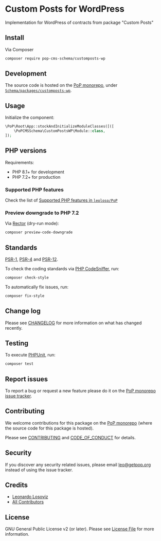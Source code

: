 # Custom Posts for WordPress

<!--
[![Build Status][ico-travis]][link-travis]
[![Quality Score][ico-code-quality]][link-code-quality]
[![Software License][ico-license]](LICENSE.md)
[![Latest Version on Packagist][ico-version]][link-packagist]
[![Coverage Status][ico-scrutinizer]][link-scrutinizer]
[![Total Downloads][ico-downloads]][link-downloads]
-->

Implementation for WordPress of contracts from package "Custom Posts"

## Install

Via Composer

``` bash
composer require pop-cms-schema/customposts-wp
```

## Development

The source code is hosted on the [PoP monorepo](https://github.com/leoloso/PoP), under [`Schema/packages/customposts-wp`](https://github.com/leoloso/PoP/tree/master/layers/Schema/packages/customposts-wp).

## Usage

Initialize the component:

``` php
\PoP\Root\App::stockAndInitializeModuleClasses([([
    \PoPCMSSchema\CustomPostsWP\Module::class,
]);
```

## PHP versions

Requirements:

- PHP 8.1+ for development
- PHP 7.2+ for production

### Supported PHP features

Check the list of [Supported PHP features in `leoloso/PoP`](https://github.com/leoloso/PoP/blob/master/docs/supported-php-features.md)

### Preview downgrade to PHP 7.2

Via [Rector](https://github.com/rectorphp/rector) (dry-run mode):

```bash
composer preview-code-downgrade
```

## Standards

[PSR-1](https://www.php-fig.org/psr/psr-1), [PSR-4](https://www.php-fig.org/psr/psr-4) and [PSR-12](https://www.php-fig.org/psr/psr-12).

To check the coding standards via [PHP CodeSniffer](https://github.com/squizlabs/PHP_CodeSniffer), run:

``` bash
composer check-style
```

To automatically fix issues, run:

``` bash
composer fix-style
```

## Change log

Please see [CHANGELOG](CHANGELOG.md) for more information on what has changed recently.

## Testing

To execute [PHPUnit](https://phpunit.de/), run:

``` bash
composer test
```

## Report issues

To report a bug or request a new feature please do it on the [PoP monorepo issue tracker](https://github.com/leoloso/PoP/issues).

## Contributing

We welcome contributions for this package on the [PoP monorepo](https://github.com/leoloso/PoP) (where the source code for this package is hosted).

Please see [CONTRIBUTING](CONTRIBUTING.md) and [CODE_OF_CONDUCT](CODE_OF_CONDUCT.md) for details.

## Security

If you discover any security related issues, please email leo@getpop.org instead of using the issue tracker.

## Credits

- [Leonardo Losoviz][link-author]
- [All Contributors][link-contributors]

## License

GNU General Public License v2 (or later). Please see [License File](LICENSE.md) for more information.

[ico-version]: https://img.shields.io/packagist/v/pop-cms-schema/customposts-wp.svg?style=flat-square
[ico-license]: https://img.shields.io/badge/license-GPLv2-brightgreen.svg?style=flat-square
[ico-travis]: https://img.shields.io/travis/pop-cms-schema/customposts-wp/master.svg?style=flat-square
[ico-scrutinizer]: https://img.shields.io/scrutinizer/coverage/g/pop-cms-schema/customposts-wp.svg?style=flat-square
[ico-code-quality]: https://img.shields.io/scrutinizer/g/pop-cms-schema/customposts-wp.svg?style=flat-square
[ico-downloads]: https://img.shields.io/packagist/dt/pop-cms-schema/customposts-wp.svg?style=flat-square

[link-packagist]: https://packagist.org/packages/pop-cms-schema/customposts-wp
[link-travis]: https://travis-ci.org/pop-cms-schema/customposts-wp
[link-scrutinizer]: https://scrutinizer-ci.com/g/pop-cms-schema/customposts-wp/code-structure
[link-code-quality]: https://scrutinizer-ci.com/g/pop-cms-schema/customposts-wp
[link-downloads]: https://packagist.org/packages/pop-cms-schema/customposts-wp
[link-author]: https://github.com/leoloso
[link-contributors]: ../../../../../../contributors
